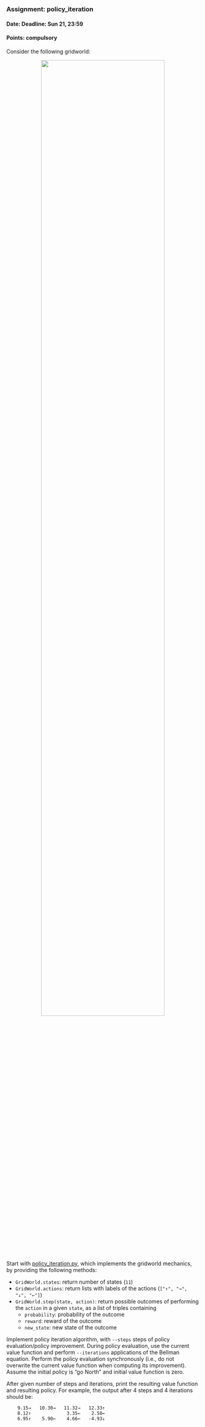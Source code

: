 ### Assignment: policy_iteration
#### Date: Deadline: Sun 21, 23:59
#### Points: **compulsory**

Consider the following gridworld:

<div style="text-align: center"><img src="https://raw.githubusercontent.com/ufal/npfl122/master/tasks/policy_iteration.svg?sanitize=true" style="width: 80%"></div>

Start with [policy_iteration.py](https://github.com/ufal/npfl122/tree/master/labs/02/policy_iteration.py),
which implements the gridworld mechanics, by providing the following methods:
- `GridWorld.states`: return number of states (`11`)
- `GridWorld.actions`: return lists with labels of the actions (`["↑", "→", "↓", "←"]`)
- `GridWorld.step(state, action)`: return possible outcomes of performing the
  `action` in a given `state`, as a list of triples containing
  - `probability`: probability of the outcome
  - `reward`: reward of the outcome
  - `new_state`: new state of the outcome

Implement policy iteration algorithm, with `--steps` steps of policy
evaluation/policy improvement. During policy evaluation, use the current value
function and perform `--iterations` applications of the Bellman equation.
Perform the policy evaluation synchronously (i.e., do not overwrite the current
value function when computing its improvement). Assume the initial policy is
“go North” and initial value function is zero.

After given number of steps and iterations, print the resulting value function
and resulting policy. For example, the output after 4 steps and 4 iterations
should be:
```
    9.15→   10.30→   11.32→   12.33↑
    8.12↑             3.35←    2.58←
    6.95↑    5.90←    4.66←   -4.93↓
```
